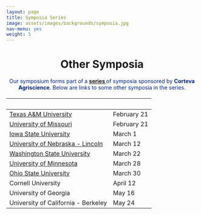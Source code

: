 ```yaml
---
layout: page
title: Symposia Series
image: assets/images/backgrounds/symposia.jpg
nav-menu: yes
weight: 5
---
```


<!-- Main -->
<div id="main" class="alt">

<!-- One -->

<div class="inner">
<center>

<h1>Other Symposia</h1>

</center>

<!-- Content -->
<!-- Table -->

<center>
<p style="color:#002285;">Our symposium forms part of a <b><a href="http://www.pioneer.com/home/site/about/template.CONTENT/guid.1E31353B-AE47-AC0D-027C-652DA4E01A32"> series </a></b> of symposia sponsored by <b>Corteva Agriscience</b>. Below are links to some other symposia in the series.</p>
</center>

<h6>
<div class="table-wrapper">
<table>
<thead>
<tr>
<th>&nbsp;</th>
<th>&nbsp;</th>
</tr>
</thead>

<tbody>

<tr>
<td><a href="http://plantbreedingsymposium.com/">Texas A&amp;M University</a></td><td>February 21</td>
</tr>

<tr>
<td><a href="http://mupioneersymposium.org/">University of Missouri</a></td><td>February 21</td>
</tr>

<tr>
<td><a href="http://pbsiastate.org/">Iowa State University</a></td><td>March 1</td>
</tr>

<tr>
<td><a href="https://agronomy.unl.edu/plant-breeding-symposium">University of Nebraska -&nbsp;Lincoln</a></td><td>March 12 </td>
</tr>

<tr>
<td><a href="http://plantsciencesymposium.wsu.edu">Washington State University</a></td><td>March 22</td>
</tr>

<tr>
<td><a href="http://plantsciencesymposium.umn.edu/">University of Minnesota</a></td><td>March 28</td>
</tr>


<tr>
<td><a href="http://go.osu.edu/plantscience2019">Ohio State University</a></td><td>March 30</td>
</tr>

<tr>
<td>Cornell University</td><td>April 12</td>
</tr>

<tr>
<td>University of Georgia</td><td>May 16</td>
</tr>

<tr>
<td>University of California - Berkeley</td><td>May 24</td>
</tr>

</tbody>
</table>

</div>
</h6>
</div>

